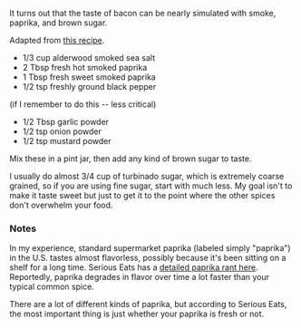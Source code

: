 It turns out that the taste of bacon can be nearly simulated with smoke, paprika, and brown sugar.

Adapted from [this recipe](https://www.food.com/recipe/homemade-smoky-veggie-bacon-salt-508965).

- 1/3 cup alderwood smoked sea salt
- 2 Tbsp fresh hot smoked paprika
- 1 Tbsp fresh sweet smoked paprika
- 1/2 tsp freshly ground black pepper

(if I remember to do this -- less critical)
- 1/2 Tbsp garlic powder
- 1/2 tsp onion powder
- 1/2 tsp mustard powder

Mix these in a pint jar, then add any kind of brown sugar to taste.

I usually do almost 3/4 cup of turbinado sugar, which is extremely coarse grained, so if you are using fine sugar, start with much less. My goal isn't to make it taste sweet but just to get it to the point where the other spices don't overwhelm your food.

### Notes

In my experience, standard supermarket paprika (labeled simply "paprika") in the U.S. tastes almost flavorless, possibly because it's been sitting on a shelf for a long time. Serious Eats has a [detailed paprika rant here](https://www.seriouseats.com/how-to-make-chicken-paprikash-the-food-lab). Reportedly, paprika degrades in flavor over time a lot faster than your typical common spice.

There are a lot of different kinds of paprika, but according to Serious Eats, the most important thing is just whether your paprika is fresh or not.
